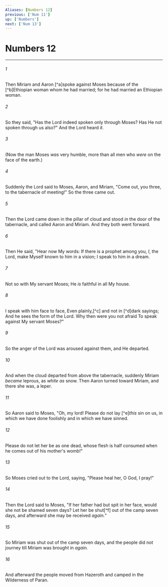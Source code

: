 ```yaml
---
Aliases: [Numbers 12]
previous: ['Num 11']
up: ['Numbers']
next: ['Num 13']
---
```

# Numbers 12

***


###### 1 
Then Miriam and Aaron [^a]spoke against Moses because of the [^b]Ethiopian woman whom he had married; for he had married an Ethiopian woman. 

###### 2 
So they said, "Has the Lord indeed spoken only through Moses? Has He not spoken through us also?" And the Lord heard _it._ 

###### 3 
(Now the man Moses _was_ very humble, more than all men who _were_ on the face of the earth.) 

###### 4 
Suddenly the Lord said to Moses, Aaron, and Miriam, "Come out, you three, to the tabernacle of meeting!" So the three came out. 

###### 5 
Then the Lord came down in the pillar of cloud and stood _in_ the door of the tabernacle, and called Aaron and Miriam. And they both went forward. 

###### 6 
Then He said, "Hear now My words: If there is a prophet among you, _I_, the Lord, make Myself known to him in a vision; I speak to him in a dream. 

###### 7 
Not so with My servant Moses; He _is_ faithful in all My house. 

###### 8 
I speak with him face to face, Even plainly,[^c] and not in [^d]dark sayings; And he sees the form of the Lord. Why then were you not afraid To speak against My servant Moses?" 

###### 9 
So the anger of the Lord was aroused against them, and He departed. 

###### 10 
And when the cloud departed from above the tabernacle, suddenly Miriam _became_ leprous, as _white as_ snow. Then Aaron turned toward Miriam, and there she was, a leper. 

###### 11 
So Aaron said to Moses, "Oh, my lord! Please do not lay [^e]_this_ sin on us, in which we have done foolishly and in which we have sinned. 

###### 12 
Please do not let her be as one dead, whose flesh is half consumed when he comes out of his mother's womb!" 

###### 13 
So Moses cried out to the Lord, saying, "Please heal her, O God, I pray!" 

###### 14 
Then the Lord said to Moses, "If her father had but spit in her face, would she not be shamed seven days? Let her be shut[^f] out of the camp seven days, and afterward she may be received _again._" 

###### 15 
So Miriam was shut out of the camp seven days, and the people did not journey till Miriam was brought in _again._ 

###### 16 
And afterward the people moved from Hazeroth and camped in the Wilderness of Paran.
